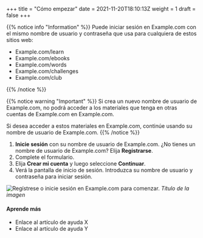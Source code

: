 +++
title = "Cómo empezar"
date = 2021-11-20T18:10:13Z
weight = 1
draft = false
+++

{{% notice info "Information" %}}
Puede iniciar sesión en Example.com con el mismo nombre de usuario y contraseña que usa para cualquiera de estos sitios web:

- Example.com/learn
- Example.com/ebooks
- Example.com/words
- Example.com/challenges
- Example.com/club

{{% /notice %}}

{{% notice warning "Important" %}}
Si crea un nuevo nombre de usuario de Example.com, no podrá acceder a los materiales que tenga en otras cuentas de Example.com en Example.com.

Si desea acceder a estos materiales en Example.com, continúe usando su nombre de usuario de Example.com.
{{% /notice %}}

1. **Inicie sesión** con su nombre de usuario de Example.com. ¿No tienes un nombre de usuario de Example.com? Elija **Registrarse**.
2. Complete el formulario.
3. Elija **Crear mi cuenta** y luego seleccione **Continuar**.
4. Verá la pantalla de inicio de sesión. Introduzca su nombre de usuario y contraseña para iniciar sesión.

![Regístrese o inicie sesión en Example.com para comenzar.](https://placehold.co/600x400)
*Título de la imagen*

#### Aprende más

- Enlace al artículo de ayuda X
- Enlace al artículo de ayuda Y
